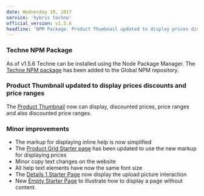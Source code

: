 ```yaml
---
date: Wednesday 10, 2017
service: 'hybris techne'
official_version: v1.5.6
headline: 'NPM Package. Product Thumbnail updated to display prices discounts and price ranges'
---
```


### Techne NPM Package
As of v1.5.6 Techne can be installed using the Node Package Manager. The [Techne NPM package](https://www.npmjs.com/package/techne) has been added to the Global NPM repository.

### Product Thumbnail updated to display prices discounts and price ranges
The [Product Thumbnail](https://techne-dev.stage.yaas.io/patterns/Product-Thumbnail.html) now can display, discounted prices, price ranges and also discounted price ranges. 

### Minor improvements
* The markup for displaying inline help is now simplified
* The [Product Grid Starter page](https://techne.yaas.io/starterpages/start.html) has been updated to use the new markup for displaying prices
* Minor copy text changes on the website
* All help text elements have now the same font size
* The [Details 1 Starter Page](https://techne.yaas.io/starterpages/start.html) now display the upload picture interaction
* New [Empty Starter Page](https://techne.yaas.io/starterpages/empty-page.html) to illustrate how to display a page without content.
